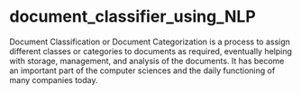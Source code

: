 # document_classifier_using_NLP
Document Classification or Document Categorization is a process to assign different classes or categories to documents as required, eventually helping with storage, management, and analysis of the documents. It has become an important part of the computer sciences and the daily functioning of many companies today.

